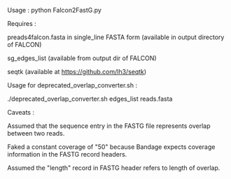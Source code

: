 Usage : python Falcon2FastG.py


Requires : 

preads4falcon.fasta in single_line FASTA form (available in output directory of FALCON)

sg_edges_list (available from output dir of FALCON)

seqtk (available at https://github.com/lh3/seqtk)



Usage for deprecated_overlap_converter.sh : 

./deprecated_overlap_converter.sh edges_list reads.fasta

Caveats :

Assumed that the sequence entry in the FASTG file represents overlap between two reads.

Faked a constant coverage of "50" because Bandage expects coverage information in the FASTG record headers.

Assumed the "length" record in FASTG header refers to length of overlap. 









